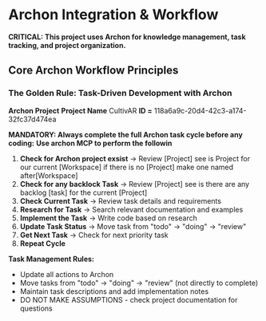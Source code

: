 # Archon Integration & Workflow

**CRITICAL: This project uses Archon for knowledge management, task tracking, and project organization.**

## Core Archon Workflow Principles

### The Golden Rule: Task-Driven Development with Archon

**Archon Project**
**Project Name** CultivAR 
**ID =** 118a6a9c-20d4-42c3-a174-32fc37d474ea

**MANDATORY: Always complete the full Archon task cycle before any coding:**
**Use archon MCP to perform the followin**
1. **Check for Archon project exsist** → Review [Project] see is Project for our current [Workspace] if there is no [Project] make one named after[Workspace]
2. **Check for any backlock Task** → Review [Project] see is there are any backlog [task] for the current [Project]
3. **Check Current Task** → Review task details and requirements
4. **Research for Task** → Search relevant documentation and examples
5. **Implement the Task** → Write code based on research
6. **Update Task Status** → Move task from "todo" → "doing" → "review"
7. **Get Next Task** → Check for next priority task
8. **Repeat Cycle**

**Task Management Rules:**
- Update all actions to Archon
- Move tasks from "todo" → "doing" → "review" (not directly to complete)
- Maintain task descriptions and add implementation notes
- DO NOT MAKE ASSUMPTIONS - check project documentation for questions